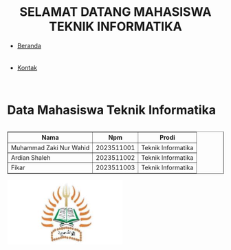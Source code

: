 <!DOCTYPE html>
<html>
<head>
<title> praktikum web 1</title>
 <frameset rows="20%, *">
   <h1 align="center"> SELAMAT DATANG MAHASISWA TEKNIK INFORMATIKA </h1>
 </frameset>
<frameset border="4" cols="20%, *">
		<ul>
		     <li><a href="praktikum teknik.html" target="dinamis">Beranda</a></li> <br> <br>
		     <li><a href="Kontak.html" target="dinamis">Kontak</a></li> <br> <br>
		</ul>
</frameset>	
<link rel="stylesheet" href="style.css">
<div class="header">
<h1> Data Mahasiswa Teknik Informatika </h1>
</div>
<div class="row">
<div class="column middle">
<table border="1" align="center" cellpadding="4" cellspacing="4">
         <tr>
             <th>Nama</th>
             <th>Npm</th>
             <th>Prodi</th>
         </tr>
         <tr>
            <td>Muhammad Zaki Nur Wahid</td>
            <td>2023511001</td>
            <td>Teknik Informatika</td>
         </tr>
         <tr>
            <td>Ardian Shaleh</td>
            <td>2023511002</td>
            <td>Teknik Informatika</td>
         </tr>
         <tr>
            <td>Fikar</td>
            <td>2023511003</td>
            <td>Teknik Informatika</td>
         </tr>
</table>
</div>
<div class="column right">
<img src="ikon teknik.jpg" height="150"
</div>
</frameset>
 </body>
</html>

